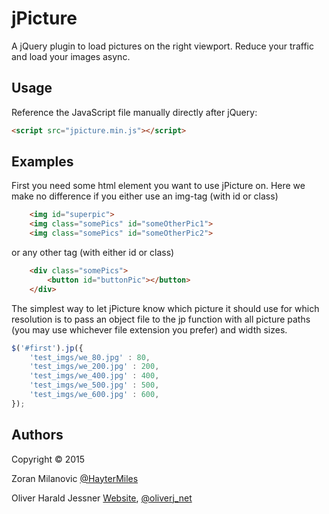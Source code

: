 jPicture
========
A jQuery plugin to load pictures on the right viewport.
Reduce your traffic and load your images async.

Usage
-----

Reference the JavaScript file manually directly after jQuery:

```html
<script src="jpicture.min.js"></script>
```

Examples
--------

First you need some html element you want to use jPicture on. 
Here we make no difference if you either use an img-tag (with id or class)

```html
    <img id="superpic">
    <img class="somePics" id="someOtherPic1">
    <img class="somePics" id="someOtherPic2">
```

or any other tag (with either id or class)

```html
    <div class="somePics">
        <button id="buttonPic"></button>
    </div>
```

The simplest way to let jPicture know which picture it should use for which resolution is to pass an object file to the jp function 
with all picture paths (you may use whichever file extension you prefer) and width sizes.

```javascript
$('#first').jp({
    'test_imgs/we_80.jpg' : 80, 
    'test_imgs/we_200.jpg' : 200, 
    'test_imgs/we_400.jpg' : 400, 
    'test_imgs/we_500.jpg' : 500, 
    'test_imgs/we_600.jpg' : 600, 
});
```

Authors 
-------
Copyright © 2015

Zoran Milanovic  [@HayterMiles ](https://twitter.com/HayterMiles) 

Oliver Harald Jessner [Website](http://oliverj.net), [@oliverj_net](https://twitter.com/oliverj_net) 
